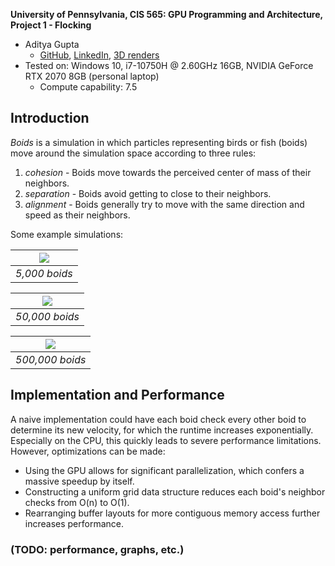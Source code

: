 **University of Pennsylvania, CIS 565: GPU Programming and Architecture,
Project 1 - Flocking**

* Aditya Gupta
  * [GitHub](https://github.com/AdityaGupta1), [LinkedIn](https://www.linkedin.com/in/aditya-gupta1/), [3D renders](https://www.instagram.com/sdojhaus/)
* Tested on: Windows 10, i7-10750H @ 2.60GHz 16GB, NVIDIA GeForce RTX 2070 8GB (personal laptop)
  * Compute capability: 7.5

## Introduction

*Boids* is a simulation in which particles representing birds or fish (boids) move around the simulation space according to three rules:

1. *cohesion* - Boids move towards the perceived center of mass of their neighbors.
2. *separation* - Boids avoid getting to close to their neighbors.
3. *alignment* - Boids generally try to move with the same direction and speed as their neighbors.

Some example simulations:

|![](images/captures/5k.gif)|
|:--:|
|*5,000 boids*|

|![](images/captures/50k.gif)|
|:--:|
|*50,000 boids*|

|![](images/captures/500k.gif)|
|:--:|
|*500,000 boids*|

## Implementation and Performance

A naive implementation could have each boid check every other boid to determine its new velocity, for which the runtime increases exponentially. Especially on the CPU, this quickly leads to severe performance limitations. However, optimizations can be made:

- Using the GPU allows for significant parallelization, which confers a massive speedup by itself.
- Constructing a uniform grid data structure reduces each boid's neighbor checks from O(n) to O(1).
- Rearranging buffer layouts for more contiguous memory access further increases performance.

### (TODO: performance, graphs, etc.)